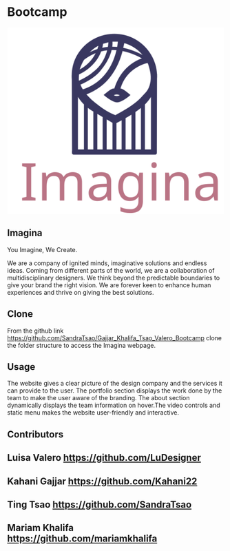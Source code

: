 # Bootcamp
![Imagina Logo](/images/imagina_logo.svg)

## Imagina
You Imagine, We Create.

We are a company of ignited minds, imaginative solutions and endless ideas. Coming from different parts of the world, we are a collaboration of multidisciplinary designers. We think beyond the predictable boundaries to give your brand the right vision. We are forever keen to enhance human experiences and thrive on giving the best solutions.


## Clone
From the github link https://github.com/SandraTsao/Gajjar_Khalifa_Tsao_Valero_Bootcamp clone the folder structure to access the Imagina webpage.

## Usage
The website gives a clear picture of the design company and the services it can provide to the user. The portfolio section displays the work done by the team to make the user aware of the branding. The about section dynamically displays the team information on hover.The video controls and static menu makes the website user-friendly and interactive. 

## Contributors
## Luisa Valero https://github.com/LuDesigner
## Kahani Gajjar https://github.com/Kahani22
## Ting Tsao https://github.com/SandraTsao
## Mariam Khalifa https://github.com/mariamkhalifa
